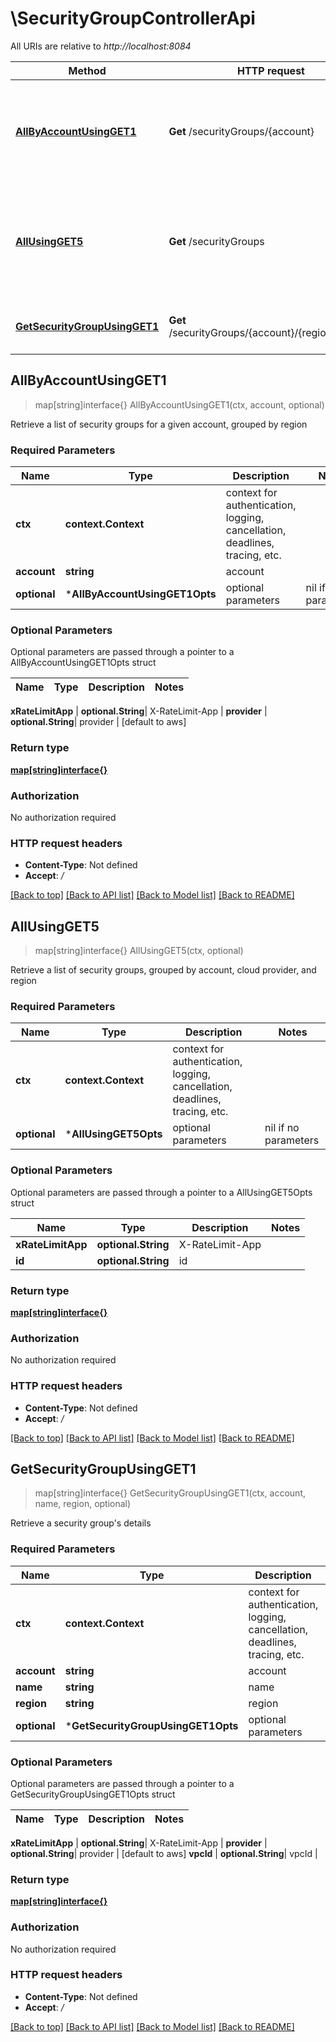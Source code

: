 # \SecurityGroupControllerApi

All URIs are relative to *http://localhost:8084*

Method | HTTP request | Description
------------- | ------------- | -------------
[**AllByAccountUsingGET1**](SecurityGroupControllerApi.md#AllByAccountUsingGET1) | **Get** /securityGroups/{account} | Retrieve a list of security groups for a given account, grouped by region
[**AllUsingGET5**](SecurityGroupControllerApi.md#AllUsingGET5) | **Get** /securityGroups | Retrieve a list of security groups, grouped by account, cloud provider, and region
[**GetSecurityGroupUsingGET1**](SecurityGroupControllerApi.md#GetSecurityGroupUsingGET1) | **Get** /securityGroups/{account}/{region}/{name} | Retrieve a security group&#39;s details



## AllByAccountUsingGET1

> map[string]interface{} AllByAccountUsingGET1(ctx, account, optional)

Retrieve a list of security groups for a given account, grouped by region

### Required Parameters


Name | Type | Description  | Notes
------------- | ------------- | ------------- | -------------
**ctx** | **context.Context** | context for authentication, logging, cancellation, deadlines, tracing, etc.
**account** | **string**| account | 
 **optional** | ***AllByAccountUsingGET1Opts** | optional parameters | nil if no parameters

### Optional Parameters

Optional parameters are passed through a pointer to a AllByAccountUsingGET1Opts struct


Name | Type | Description  | Notes
------------- | ------------- | ------------- | -------------

 **xRateLimitApp** | **optional.String**| X-RateLimit-App | 
 **provider** | **optional.String**| provider | [default to aws]

### Return type

[**map[string]interface{}**](map[string]interface{}.md)

### Authorization

No authorization required

### HTTP request headers

- **Content-Type**: Not defined
- **Accept**: */*

[[Back to top]](#) [[Back to API list]](../README.md#documentation-for-api-endpoints)
[[Back to Model list]](../README.md#documentation-for-models)
[[Back to README]](../README.md)


## AllUsingGET5

> map[string]interface{} AllUsingGET5(ctx, optional)

Retrieve a list of security groups, grouped by account, cloud provider, and region

### Required Parameters


Name | Type | Description  | Notes
------------- | ------------- | ------------- | -------------
**ctx** | **context.Context** | context for authentication, logging, cancellation, deadlines, tracing, etc.
 **optional** | ***AllUsingGET5Opts** | optional parameters | nil if no parameters

### Optional Parameters

Optional parameters are passed through a pointer to a AllUsingGET5Opts struct


Name | Type | Description  | Notes
------------- | ------------- | ------------- | -------------
 **xRateLimitApp** | **optional.String**| X-RateLimit-App | 
 **id** | **optional.String**| id | 

### Return type

[**map[string]interface{}**](map[string]interface{}.md)

### Authorization

No authorization required

### HTTP request headers

- **Content-Type**: Not defined
- **Accept**: */*

[[Back to top]](#) [[Back to API list]](../README.md#documentation-for-api-endpoints)
[[Back to Model list]](../README.md#documentation-for-models)
[[Back to README]](../README.md)


## GetSecurityGroupUsingGET1

> map[string]interface{} GetSecurityGroupUsingGET1(ctx, account, name, region, optional)

Retrieve a security group's details

### Required Parameters


Name | Type | Description  | Notes
------------- | ------------- | ------------- | -------------
**ctx** | **context.Context** | context for authentication, logging, cancellation, deadlines, tracing, etc.
**account** | **string**| account | 
**name** | **string**| name | 
**region** | **string**| region | 
 **optional** | ***GetSecurityGroupUsingGET1Opts** | optional parameters | nil if no parameters

### Optional Parameters

Optional parameters are passed through a pointer to a GetSecurityGroupUsingGET1Opts struct


Name | Type | Description  | Notes
------------- | ------------- | ------------- | -------------



 **xRateLimitApp** | **optional.String**| X-RateLimit-App | 
 **provider** | **optional.String**| provider | [default to aws]
 **vpcId** | **optional.String**| vpcId | 

### Return type

[**map[string]interface{}**](map[string]interface{}.md)

### Authorization

No authorization required

### HTTP request headers

- **Content-Type**: Not defined
- **Accept**: */*

[[Back to top]](#) [[Back to API list]](../README.md#documentation-for-api-endpoints)
[[Back to Model list]](../README.md#documentation-for-models)
[[Back to README]](../README.md)

